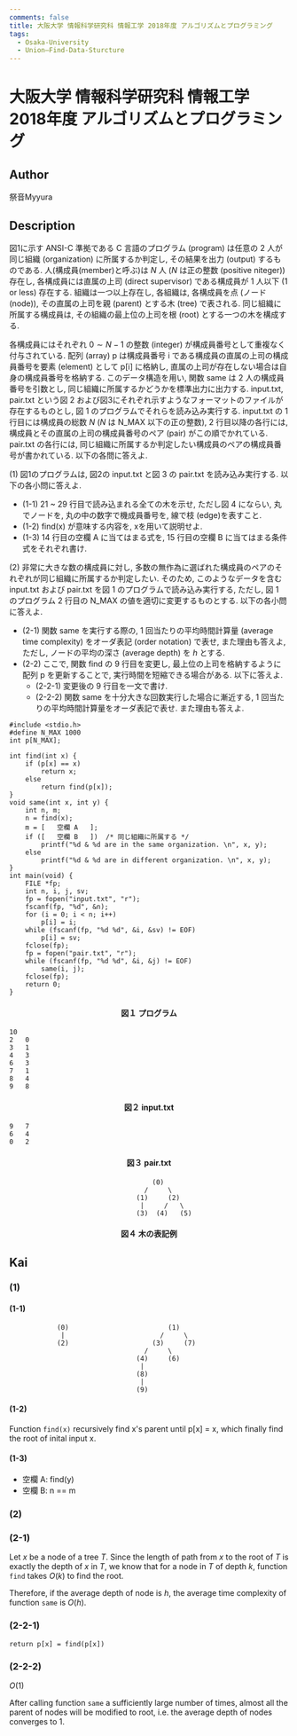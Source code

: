 ```yaml
---
comments: false
title: 大阪大学 情報科学研究科 情報工学 2018年度 アルゴリズムとプログラミング
tags:
  - Osaka-University
  - Union–Find-Data-Sturcture
---
```

# 大阪大学 情報科学研究科 情報工学 2018年度 アルゴリズムとプログラミング

## **Author**
祭音Myyura

## **Description**
図1に示す ANSI-C 準拠である C 言語のプログラム (program) は任意の 2 人が同じ組織 (organization) に所属するか判定し, その結果を出力 (output) するものである.
人(構成員(member)と呼ぶ)は $N$ 人 ($N$ は正の整数 (positive niteger)) 存在し, 各構成員には直属の上司 (direct supervisor) である構成員が 1 人以下 (1 or less) 存在する.
組織は一つ以上存在し, 各組織は, 各構成員を点 (ノード (node)), その直属の上司を親 (parent) とする木 (tree) で表される.
同じ組織に所属する構成員は, その組織の最上位の上司を根 (root) とする一つの木を構成する.

各構成員にはそれぞれ $0 \sim N-1$ の整数 (integer) が構成員番号として重複なく付与されている.
配列 (array) p は構成員番号 i である構成員の直属の上司の構成員番号を要素 (element) として p\[i\] に格納し, 直属の上司が存在しない場合は自身の構成員番号を格納する.
このデータ構造を用い, 関数 same は 2 人の構成員番号を引数とし, 同じ組織に所属するかどうかを標準出力に出力する.
input.txt, pair.txt という図 2 および図3にそれぞれ示すようなフォーマットのファイルが存在するものとし, 図 1 のプログラムでそれらを読み込み実行する.
input.txt の 1 行目には構成員の総数 $N$ ($N$ は N_MAX 以下の正の整数), 2 行目以降の各行には, 構成員とその直属の上司の構成員番号のペア (pair) がこの順でかれている.
pair.txt の各行には, 同じ組織に所属するか判定したい構成員のペアの構成員番号が書かれている.
以下の各問に答えよ.

(1) 図1のプログラムは, 図2の input.txt と図 3 の pair.txt を読み込み実行する. 以下の各小問に答えよ.

- (1-1) 21 ~ 29 行目で読み込まれる全ての木を示せ, ただし図 4 にならい, 丸でノードを, 丸の中の数字で機成員番号を, 線で枝 (edge)を表すこと.
- (1-2) find(x) が意味する内容を, xを用いて説明せよ.
- (1-3) 14 行目の空欄 A に当てはまる式を, 15 行目の空欄 B に当てはまる条件式をそれぞれ書け.

(2) 非常に大きな数の構成員に対し, 多数の無作為に選ばれた構成員のペアのそれぞれが同じ組織に所属するか判定したい. そのため, このようなデータを含む input.txt および pair.txt を図 1 のプログラムで読み込み実行する, ただし, 図 1 のプログラム 2 行目の N_MAX の値を適切に変更するものとする. 以下の各小問に答えよ.

- (2-1) 関数 same を実行する際の, 1 回当たりの平均時間計算量 (average time complexity) をオーダ表記 (order notation) で表せ, また理由も答えよ, ただし, ノードの平均の深さ (average depth) を $h$ とする.
- (2-2) ここで, 関数 find の 9 行目を変更し, 最上位の上司を格納するように配列 p を更新することで, 実行時間を短縮できる場合がある. 以下に答えよ.
  - (2-2-1) 変更後の 9 行目を一文で書け.
  - (2-2-2) 関数 same を十分大きな回数実行した場合に漸近する, 1 回当たりの平均時間計算量をオーダ表記で表せ. また理由も答えよ.

```text
#include <stdio.h>
#define N_MAX 1000
int p[N_MAX];

int find(int x) {
    if (p[x] == x)
        return x;
    else
        return find(p[x]);
}
void same(int x, int y) {
    int n, m;
    n = find(x);
    m = [   空欄 A   ];
    if ([   空欄 B   ])  /* 同じ組織に所属する */
        printf("%d & %d are in the same organization. \n", x, y);
    else
        printf("%d & %d are in different organization. \n", x, y);
}
int main(void) {
    FILE *fp;
    int n, i, j, sv;
    fp = fopen("input.txt", "r");
    fscanf(fp, "%d", &n);
    for (i = 0; i < n; i++)
        p[i] = i;
    while (fscanf(fp, "%d %d", &i, &sv) != EOF)
        p[i] = sv;
    fclose(fp);
    fp = fopen("pair.txt", "r");
    while (fscanf(fp, "%d %d", &i, &j) != EOF)
        same(i, j);
    fclose(fp);
    return 0;
}
```
#### <center> 図１ プログラム

```text
10
2   0
3   1
4   3
6   3
7   1
8   4
9   8
```
#### <center> 図２ input.txt

```text
9   7
6   4
0   2
```
#### <center> 図３ pair.txt

```text
                                    (0)
                                  /     \
                                (1)     (2)
                                 |     /   \
                                (3)  (4)   (5)
```
#### <center> 図４ 木の表記例 

## **Kai**
### (1)
#### (1-1)
```text
            (0)                         (1)
             |                        /     \
            (2)                     (3)     (7)
                                  /     \
                                (4)     (6)
                                 |
                                (8)
                                 |
                                (9)  
```

#### (1-2)
Function `find(x)` recursively find x's parent until p\[x\] = x, which finally find the root of inital input x.

#### (1-3)

- 空欄 A: find(y)
- 空欄 B: n == m

### (2)
### (2-1)
Let $x$ be a node of a tree $T$. 
Since the length of path from $x$ to the root of $T$ is exactly the depth of $x$ in $T$, we know that for a node in $T$ of depth $k$, function `find` takes $O(k)$ to find the root.

Therefore, if the average depth of node is $h$, the average time complexity of function `same` is $O(h)$.

### (2-2-1)
```text
return p[x] = find(p[x])
```

### (2-2-2)
$O(1)$

After calling function `same` a sufficiently large number of times, almost all the parent of nodes will be modified to root, i.e. the average depth of nodes converges to $1$.